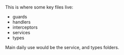 This is where some key files live:

- guards
- handlers
- interceptors
- services
- types

Main daily use would be the service, and types folders.
